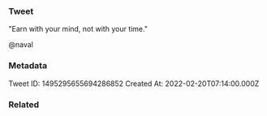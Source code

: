 ### Tweet
"Earn with your mind, not with your time."

@naval

### Metadata
Tweet ID: 1495295655694286852
Created At: 2022-02-20T07:14:00.000Z

### Related

